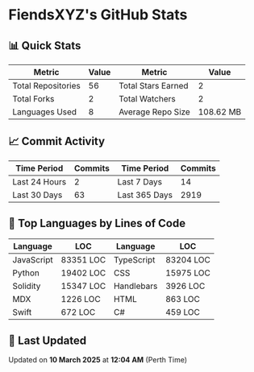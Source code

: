 # FiendsXYZ's GitHub Stats

## 📊 Quick Stats

| Metric               | Value       | Metric               | Value       |
|----------------------|-------------|----------------------|-------------|
| Total Repositories   | 56 | Total Stars Earned   | 2 |
| Total Forks          | 2 | Total Watchers       | 2 |
| Languages Used       | 8 | Average Repo Size    | 108.62 MB |

## 📈 Commit Activity

| Time Period      | Commits      | Time Period      | Commits      |
|------------------|--------------|------------------|--------------|
| Last 24 Hours    | 2 | Last 7 Days      | 14 |
| Last 30 Days     | 63 | Last 365 Days    | 2919 |

## 📝 Top Languages by Lines of Code

| Language       | LOC        | Language       | LOC        |
|----------------|------------|----------------|------------|
| JavaScript       | 83351 LOC  | TypeScript       | 83204 LOC  |
| Python       | 19402 LOC  | CSS       | 15975 LOC  |
| Solidity       | 15347 LOC  | Handlebars       | 3926 LOC  |
| MDX       | 1226 LOC  | HTML       | 863 LOC  |
| Swift       | 672 LOC  | C#       | 459 LOC  |

## 📅 Last Updated

Updated on **10 March 2025** at **12:04 AM** (Perth Time)

